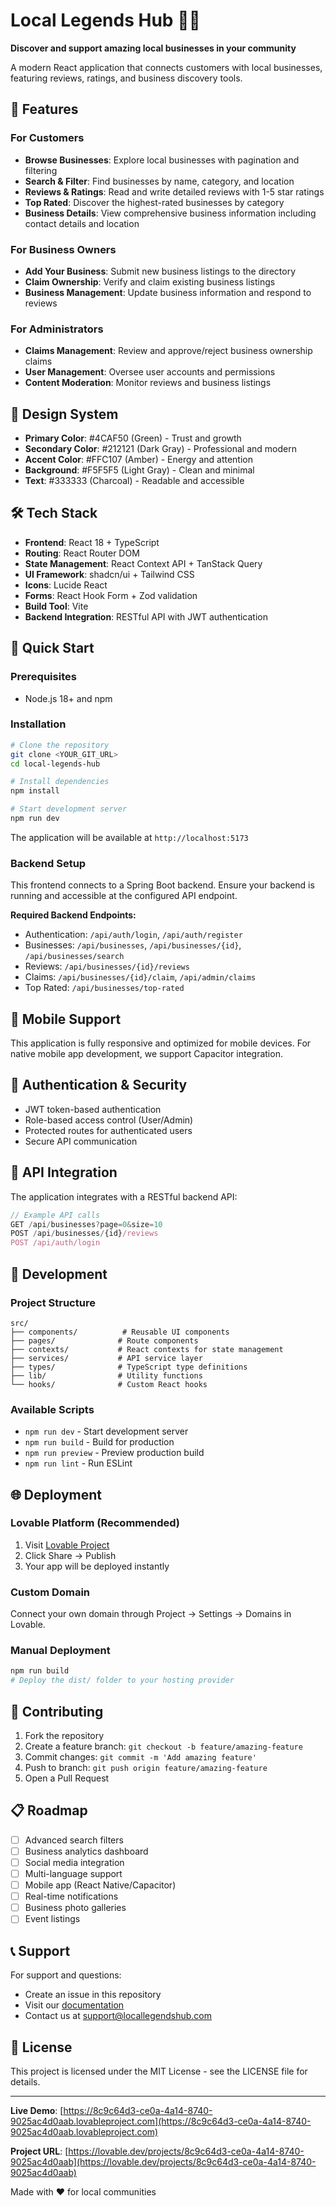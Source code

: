 
# Local Legends Hub 🏪✨

**Discover and support amazing local businesses in your community**

A modern React application that connects customers with local businesses, featuring reviews, ratings, and business discovery tools.

## 🌟 Features

### For Customers
- **Browse Businesses**: Explore local businesses with pagination and filtering
- **Search & Filter**: Find businesses by name, category, and location
- **Reviews & Ratings**: Read and write detailed reviews with 1-5 star ratings
- **Top Rated**: Discover the highest-rated businesses by category
- **Business Details**: View comprehensive business information including contact details and location

### For Business Owners
- **Add Your Business**: Submit new business listings to the directory
- **Claim Ownership**: Verify and claim existing business listings
- **Business Management**: Update business information and respond to reviews

### For Administrators
- **Claims Management**: Review and approve/reject business ownership claims
- **User Management**: Oversee user accounts and permissions
- **Content Moderation**: Monitor reviews and business listings

## 🎨 Design System

- **Primary Color**: #4CAF50 (Green) - Trust and growth
- **Secondary Color**: #212121 (Dark Gray) - Professional and modern
- **Accent Color**: #FFC107 (Amber) - Energy and attention
- **Background**: #F5F5F5 (Light Gray) - Clean and minimal
- **Text**: #333333 (Charcoal) - Readable and accessible

## 🛠️ Tech Stack

- **Frontend**: React 18 + TypeScript
- **Routing**: React Router DOM
- **State Management**: React Context API + TanStack Query
- **UI Framework**: shadcn/ui + Tailwind CSS
- **Icons**: Lucide React
- **Forms**: React Hook Form + Zod validation
- **Build Tool**: Vite
- **Backend Integration**: RESTful API with JWT authentication

## 🚀 Quick Start

### Prerequisites
- Node.js 18+ and npm

### Installation

```bash
# Clone the repository
git clone <YOUR_GIT_URL>
cd local-legends-hub

# Install dependencies
npm install

# Start development server
npm run dev
```

The application will be available at `http://localhost:5173`

### Backend Setup
This frontend connects to a Spring Boot backend. Ensure your backend is running and accessible at the configured API endpoint.

**Required Backend Endpoints:**
- Authentication: `/api/auth/login`, `/api/auth/register`
- Businesses: `/api/businesses`, `/api/businesses/{id}`, `/api/businesses/search`
- Reviews: `/api/businesses/{id}/reviews`
- Claims: `/api/businesses/{id}/claim`, `/api/admin/claims`
- Top Rated: `/api/businesses/top-rated`

## 📱 Mobile Support

This application is fully responsive and optimized for mobile devices. For native mobile app development, we support Capacitor integration.

## 🔐 Authentication & Security

- JWT token-based authentication
- Role-based access control (User/Admin)
- Protected routes for authenticated users
- Secure API communication

## 📄 API Integration

The application integrates with a RESTful backend API:

```typescript
// Example API calls
GET /api/businesses?page=0&size=10
POST /api/businesses/{id}/reviews
POST /api/auth/login
```

## 🧪 Development

### Project Structure
```
src/
├── components/          # Reusable UI components
├── pages/              # Route components
├── contexts/           # React contexts for state management
├── services/           # API service layer
├── types/              # TypeScript type definitions
├── lib/                # Utility functions
└── hooks/              # Custom React hooks
```

### Available Scripts
- `npm run dev` - Start development server
- `npm run build` - Build for production
- `npm run preview` - Preview production build
- `npm run lint` - Run ESLint

## 🌐 Deployment

### Lovable Platform (Recommended)
1. Visit [Lovable Project](https://lovable.dev/projects/8c9c64d3-ce0a-4a14-8740-9025ac4d0aab)
2. Click Share → Publish
3. Your app will be deployed instantly

### Custom Domain
Connect your own domain through Project → Settings → Domains in Lovable.

### Manual Deployment
```bash
npm run build
# Deploy the dist/ folder to your hosting provider
```

## 🤝 Contributing

1. Fork the repository
2. Create a feature branch: `git checkout -b feature/amazing-feature`
3. Commit changes: `git commit -m 'Add amazing feature'`
4. Push to branch: `git push origin feature/amazing-feature`
5. Open a Pull Request

## 📋 Roadmap

- [ ] Advanced search filters
- [ ] Business analytics dashboard
- [ ] Social media integration
- [ ] Multi-language support
- [ ] Mobile app (React Native/Capacitor)
- [ ] Real-time notifications
- [ ] Business photo galleries
- [ ] Event listings

## 📞 Support

For support and questions:
- Create an issue in this repository
- Visit our [documentation](https://docs.locallegendshub.com)
- Contact us at support@locallegendshub.com

## 📄 License

This project is licensed under the MIT License - see the LICENSE file for details.

---

**Live Demo**: [https://8c9c64d3-ce0a-4a14-8740-9025ac4d0aab.lovableproject.com](https://8c9c64d3-ce0a-4a14-8740-9025ac4d0aab.lovableproject.com)

**Project URL**: [https://lovable.dev/projects/8c9c64d3-ce0a-4a14-8740-9025ac4d0aab](https://lovable.dev/projects/8c9c64d3-ce0a-4a14-8740-9025ac4d0aab)

Made with ❤️ for local communities
